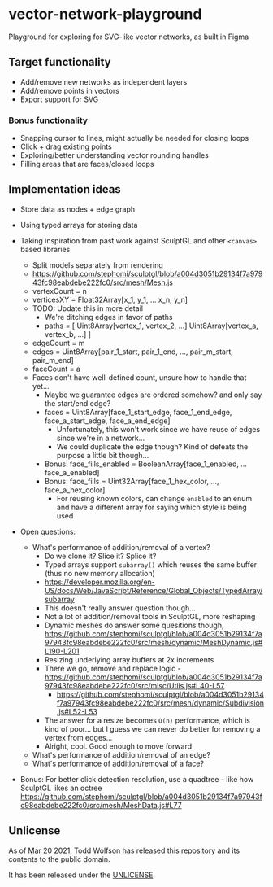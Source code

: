 # vector-network-playground
Playground for exploring for SVG-like vector networks, as built in Figma

## Target functionality
- Add/remove new networks as independent layers
- Add/remove points in vectors
- Export support for SVG

### Bonus functionality
- Snapping cursor to lines, might actually be needed for closing loops
- Click + drag existing points
- Exploring/better understanding vector rounding handles
- Filling areas that are faces/closed loops

## Implementation ideas
- Store data as nodes + edge graph
- Using typed arrays for storing data
- Taking inspiration from past work against SculptGL and other `<canvas>` based libraries
  - Split models separately from rendering
  - https://github.com/stephomi/sculptgl/blob/a004d3051b29134f7a97943fc98eabdebe222fc0/src/mesh/Mesh.js
  - vertexCount = n
  - verticesXY = Float32Array[x_1, y_1, ... x_n, y_n]
  - TODO: Update this in more detail
    - We're ditching edges in favor of paths
    - paths = [
      Uint8Array[vertex_1, vertex_2, ...]
      Uint8Array[vertex_a, vertex_b, ...]
    ]
  - edgeCount = m
  - edges = Uint8Array[pair_1_start, pair_1_end, ..., pair_m_start, pair_m_end]
  - faceCount = a
  - Faces don't have well-defined count, unsure how to handle that yet...
    - Maybe we guarantee edges are ordered somehow? and only say the start/end edge?
    - faces = Uint8Array[face_1_start_edge, face_1_end_edge, face_a_start_edge, face_a_end_edge]
      - Unfortunately, this won't work since we have reuse of edges since we're in a network...
      - We could duplicate the edge though? Kind of defeats the purpose a little bit though...
    - Bonus: face_fills_enabled = BooleanArray[face_1_enabled, ... face_a_enabled]
    - Bonus: face_fills = Uint32Array[face_1_hex_color, ..., face_a_hex_color]
      - For reusing known colors, can change `enabled` to an enum and have a different array for saying which style is being used
- Open questions:
  - What's performance of addition/removal of a vertex?
    - Do we clone it? Slice it? Splice it?
    - Typed arrays support `subarray()` which reuses the same buffer (thus no new memory allocation)
    - https://developer.mozilla.org/en-US/docs/Web/JavaScript/Reference/Global_Objects/TypedArray/subarray
    - This doesn't really answer question though...
    - Not a lot of addition/removal tools in SculptGL, more reshaping
    - Dynamic meshes do answer some quesitions though, https://github.com/stephomi/sculptgl/blob/a004d3051b29134f7a97943fc98eabdebe222fc0/src/mesh/dynamic/MeshDynamic.js#L190-L201
    - Resizing underlying array buffers at 2x increments
    - There we go, remove and replace logic - https://github.com/stephomi/sculptgl/blob/a004d3051b29134f7a97943fc98eabdebe222fc0/src/misc/Utils.js#L40-L57
      - https://github.com/stephomi/sculptgl/blob/a004d3051b29134f7a97943fc98eabdebe222fc0/src/mesh/dynamic/Subdivision.js#L52-L53
    - The answer for a resize becomes `O(n)` performance, which is kind of poor... but I guess we can never do better for removing a vertex from edges...
    - Alright, cool. Good enough to move forward
  - What's performance of addition/removal of an edge?
  - What's performance of addition/removal of a face?

- Bonus: For better click detection resolution, use a quadtree - like how SculptGL likes an octree https://github.com/stephomi/sculptgl/blob/a004d3051b29134f7a97943fc98eabdebe222fc0/src/mesh/MeshData.js#L77

## Unlicense
As of Mar 20 2021, Todd Wolfson has released this repository and its contents to the public domain.

It has been released under the [UNLICENSE][].

[UNLICENSE]: UNLICENSE
